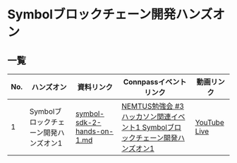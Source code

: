 # Symbolブロックチェーン開発ハンズオン

## 一覧

| No. | ハンズオン                            | 資料リンク                                                                                                       | Connpassイベントリンク                                                                                                     | 動画リンク                                                  |
| --- | ------------------------------------- | ---------------------------------------------------------------------------------------------------------------- | -------------------------------------------------------------------------------------------------------------------------- | ----------------------------------------------------------- |
| 1   | Symbolブロックチェーン開発ハンズオン1 | [symbol-sdk-2-hands-on-1.md](https://github.com/nemtus/symbol-sdk-hands-on/blob/main/symbol-sdk-2-hands-on-1.md) | [NEMTUS勉強会 #3 ハッカソン関連イベント1 Symbolブロックチェーン開発ハンズオン1](https://nemtus.connpass.com/event/272100/) | [YouTube Live](https://www.youtube.com/watch?v=fEtx9pvWj2A) |
